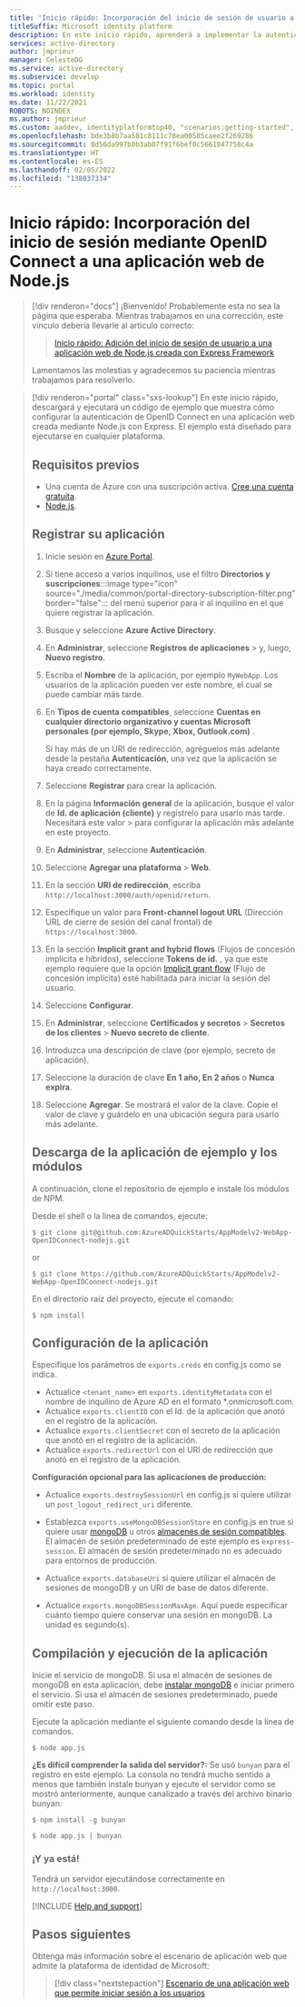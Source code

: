 ```yaml
---
title: 'Inicio rápido: Incorporación del inicio de sesión de usuario a una aplicación web Node.js | Azure'
titleSuffix: Microsoft identity platform
description: En este inicio rápido, aprenderá a implementar la autenticación en una aplicación web Node.js mediante OpenID Connect.
services: active-directory
author: jmprieur
manager: CelesteDG
ms.service: active-directory
ms.subservice: develop
ms.topic: portal
ms.workload: identity
ms.date: 11/22/2021
ROBOTS: NOINDEX
ms.author: jmprieur
ms.custom: aaddev, identityplatformtop40, "scenarios:getting-started", "languages:ASP.NET", devx-track-js, mode-api
ms.openlocfilehash: bde3b8b7aa581c8111c78ea00585caee2f269286
ms.sourcegitcommit: 8d56da997b0b3ab07f91f6bef0c5661847758c4a
ms.translationtype: HT
ms.contentlocale: es-ES
ms.lasthandoff: 02/05/2022
ms.locfileid: "138037334"
---
```

# <a name="quickstart-add-sign-in-using-openid-connect-to-a-nodejs-web-app"></a>Inicio rápido: Incorporación del inicio de sesión mediante OpenID Connect a una aplicación web de Node.js

> [!div renderon="docs"]
> ¡Bienvenido! Probablemente esta no sea la página que esperaba. Mientras trabajamos en una corrección, este vínculo debería llevarle al artículo correcto:
>
> > [Inicio rápido: Adición del inicio de sesión de usuario a una aplicación web de Node.js creada con Express Framework ](web-app-quickstart.md?pivots=devlang-nodejs-passport)
> 
> Lamentamos las molestias y agradecemos su paciencia mientras trabajamos para resolverlo.

> [!div renderon="portal" class="sxs-lookup"]
> En este inicio rápido, descargará y ejecutará un código de ejemplo que muestra cómo configurar la autenticación de OpenID Connect en una aplicación web creada mediante Node.js con Express. El ejemplo está diseñado para ejecutarse en cualquier plataforma.
> 
> ## <a name="prerequisites"></a>Requisitos previos
> 
> - Una cuenta de Azure con una suscripción activa. [Cree una cuenta gratuita](https://azure.microsoft.com/free/?WT.mc_id=A261C142F).
> - [Node.js](https://nodejs.org/en/download/).
> 
> ## <a name="register-your-application"></a>Registrar su aplicación
> 
> 1. Inicie sesión en <a href="https://portal.azure.com/" target="_blank">Azure Portal</a>.
> 1. Si tiene acceso a varios inquilinos, use el filtro **Directorios y suscripciones**:::image type="icon" source="./media/common/portal-directory-subscription-filter.png" border="false"::: del menú superior para ir al inquilino en el que quiere registrar la aplicación.
> 1. Busque y seleccione **Azure Active Directory**.
> 1. En **Administrar**, seleccione **Registros de aplicaciones** >  y, luego, **Nuevo registro**.
> 1. Escriba el **Nombre** de la aplicación, por ejemplo `MyWebApp`. Los usuarios de la aplicación pueden ver este nombre, el cual se puede cambiar más tarde.
> 1. En **Tipos de cuenta compatibles**, seleccione **Cuentas en cualquier directorio organizativo y cuentas Microsoft personales (por ejemplo, Skype, Xbox, Outlook.com)** .
> 
>     Si hay más de un URI de redirección, agréguelos más adelante desde la pestaña **Autenticación**, una vez que la aplicación se haya creado correctamente.
> 
> 1. Seleccione **Registrar** para crear la aplicación.
> 1. En la página **Información general** de la aplicación, busque el valor de **Id. de aplicación (cliente)** y regístrelo para usarlo más tarde. Necesitará este valor > para configurar la aplicación más adelante en este proyecto.
> 1. En **Administrar**, seleccione **Autenticación**.
> 1. Seleccione **Agregar una plataforma** > **Web**. 
> 1. En la sección **URI de redirección**, escriba `http://localhost:3000/auth/openid/return`.
> 1. Especifique un valor para **Front-channel logout URL** (Dirección URL de cierre de sesión del canal frontal) de `https://localhost:3000`.
> 1. En la sección **Implicit grant and hybrid flows** (Flujos de concesión implícita e híbridos), seleccione **Tokens de id.** , ya que este ejemplo requiere que la opción [Implicit grant flow](./v2-oauth2-implicit-grant-flow.md) (Flujo de concesión implícita) esté habilitada para iniciar la sesión del usuario.
> 1. Seleccione **Configurar**.
> 1. En **Administrar**, seleccione **Certificados y secretos** > **Secretos de los clientes** > **Nuevo secreto de cliente**.
> 1. Introduzca una descripción de clave (por ejemplo, secreto de aplicación).
> 1. Seleccione la duración de clave **En 1 año, En 2 años** o **Nunca expira**.
> 1. Seleccione **Agregar**. Se mostrará el valor de la clave. Copie el valor de clave y guárdelo en una ubicación segura para usarlo más adelante.
> 
> 
> ## <a name="download-the-sample-application-and-modules"></a>Descarga de la aplicación de ejemplo y los módulos
> 
> A continuación, clone el repositorio de ejemplo e instale los módulos de NPM.
> 
> Desde el shell o la línea de comandos, ejecute:
> 
> `$ git clone git@github.com:AzureADQuickStarts/AppModelv2-WebApp-OpenIDConnect-nodejs.git`
> 
> or
> 
> `$ git clone https://github.com/AzureADQuickStarts/AppModelv2-WebApp-OpenIDConnect-nodejs.git`
> 
> En el directorio raíz del proyecto, ejecute el comando:
> 
> `$ npm install`
> 
> ## <a name="configure-the-application"></a>Configuración de la aplicación
> 
> Especifique los parámetros de `exports.creds` en config.js como se indica.
> 
> * Actualice `<tenant_name>` en `exports.identityMetadata` con el nombre de inquilino de Azure AD en el formato \*.onmicrosoft.com.
> * Actualice `exports.clientID` con el Id. de la aplicación que anotó en el registro de la aplicación.
> * Actualice `exports.clientSecret` con el secreto de la aplicación que anotó en el registro de la aplicación.
> * Actualice `exports.redirectUrl` con el URI de redirección que anotó en el registro de la aplicación.
> 
> **Configuración opcional para las aplicaciones de producción:**
> 
> * Actualice `exports.destroySessionUrl` en config.js si quiere utilizar un `post_logout_redirect_uri` diferente.
> 
> * Establezca `exports.useMongoDBSessionStore` en config.js en true si quiere usar [mongoDB](https://www.mongodb.com) u otros [almacenes de sesión compatibles](https://github.com/expressjs/session#compatible-session-stores).
> El almacén de sesión predeterminado de este ejemplo es `express-session`. El almacén de sesión predeterminado no es adecuado para entornos de producción.
> 
> * Actualice `exports.databaseUri` si quiere utilizar el almacén de sesiones de mongoDB y un URI de base de datos diferente.
> 
> * Actualice `exports.mongoDBSessionMaxAge`. Aquí puede especificar cuánto tiempo quiere conservar una sesión en mongoDB. La unidad es segundo(s).
> 
> ## <a name="build-and-run-the-application"></a>Compilación y ejecución de la aplicación
> 
> Inicie el servicio de mongoDB. Si usa el almacén de sesiones de mongoDB en esta aplicación, debe [instalar mongoDB](http://www.mongodb.org/) e iniciar primero el servicio. Si usa el almacén de sesiones predeterminado, puede omitir este paso.
> 
> Ejecute la aplicación mediante el siguiente comando desde la línea de comandos.
> 
> ```
> $ node app.js
> ```
> 
> **¿Es difícil comprender la salida del servidor?:** Se usó `bunyan` para el registro en este ejemplo. La consola no tendrá mucho sentido a menos que también instale bunyan y ejecute el servidor como se mostró anteriormente, aunque canalizado a través del archivo binario bunyan:
> 
> ```
> $ npm install -g bunyan
> 
> $ node app.js | bunyan
> ```
> 
> ### <a name="youre-done"></a>¡Y ya está!
> 
> Tendrá un servidor ejecutándose correctamente en `http://localhost:3000`.
> 
> [!INCLUDE [Help and support](../../../includes/active-directory-develop-help-support-include.md)]
> 
> ## <a name="next-steps"></a>Pasos siguientes
> Obtenga más información sobre el escenario de aplicación web que admite la plataforma de identidad de Microsoft:
> > [!div class="nextstepaction"]
> > [Escenario de una aplicación web que permite iniciar sesión a los usuarios](scenario-web-app-sign-user-overview.md)

